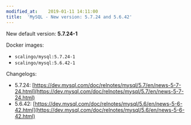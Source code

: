 ```yaml
---
modified_at:	2019-01-11 14:11:00
title:	'MySQL - New version: 5.7.24 and 5.6.42'
---
```


New default version: **5.7.24-1**

Docker images:

* `scalingo/mysql:5.7.24-1`
* `scalingo/mysql:5.6.42-1`


Changelogs:

* 5.7.24: [https://dev.mysql.com/doc/relnotes/mysql/5.7/en/news-5-7-24.html](https://dev.mysql.com/doc/relnotes/mysql/5.7/en/news-5-7-24.html)
* 5.6.42: [https://dev.mysql.com/doc/relnotes/mysql/5.6/en/news-5-6-42.html](https://dev.mysql.com/doc/relnotes/mysql/5.6/en/news-5-6-42.html)
